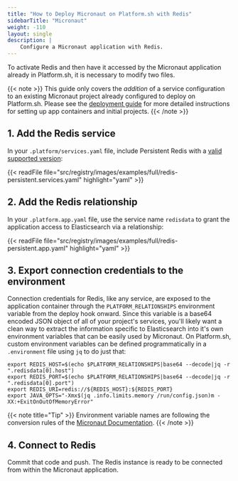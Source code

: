 ```yaml
---
title: "How to Deploy Micronaut on Platform.sh with Redis"
sidebarTitle: "Micronaut"
weight: -110
layout: single
description: |
    Configure a Micronaut application with Redis.
---
```


To activate Redis and then have it accessed by the Micronaut application already in Platform.sh, it is necessary to modify two files. 

{{< note >}}
This guide only covers the *addition* of a service configuration to an existing Micronaut project already configured to deploy on Platform.sh. Please see the [deployment guide](/guides/micronaut/deploy/_index.md) for more detailed instructions for setting up app containers and initial projects. 
{{< /note >}}

## 1. Add the Redis service

In your `.platform/services.yaml` file, include Persistent Redis with a [valid supported version](/configuration/services/redis.md#persistent-redis):

{{< readFile file="src/registry/images/examples/full/redis-persistent.services.yaml" highlight="yaml" >}}

## 2. Add the Redis relationship

In your `.platform.app.yaml` file, use the service name `redisdata` to grant the application access to Elasticsearch via a relationship:

{{< readFile file="src/registry/images/examples/full/redis-persistent.app.yaml" highlight="yaml" >}}

## 3. Export connection credentials to the environment

Connection credentials for Redis, like any service, are exposed to the application container through the `PLATFORM_RELATIONSHIPS` environment variable from the deploy hook onward. Since this variable is a base64 encoded JSON object of all of your project's services, you'll likely want a clean way to extract the information specific to Elasticsearch into it's own environment variables that can be easily used by Micronaut. On Platform.sh, custom environment variables can be defined programmatically in a `.environment` file using `jq` to do just that:

```text
export REDIS_HOST=$(echo $PLATFORM_RELATIONSHIPS|base64 --decode|jq -r ".redisdata[0].host")
export REDIS_PORT=$(echo $PLATFORM_RELATIONSHIPS|base64 --decode|jq -r ".redisdata[0].port")
export REDIS_URI=redis://${REDIS_HOST}:${REDIS_PORT}
export JAVA_OPTS="-Xmx$(jq .info.limits.memory /run/config.json)m -XX:+ExitOnOutOfMemoryError"
```

{{< note title="Tip" >}}
Environment variable names are following the conversion rules of the [Micronaut Documentation](https://docs.micronaut.io/latest/guide/index.html).
{{< /note >}}

## 4. Connect to Redis

Commit that code and push. The Redis instance is ready to be connected from within the Micronaut application.
